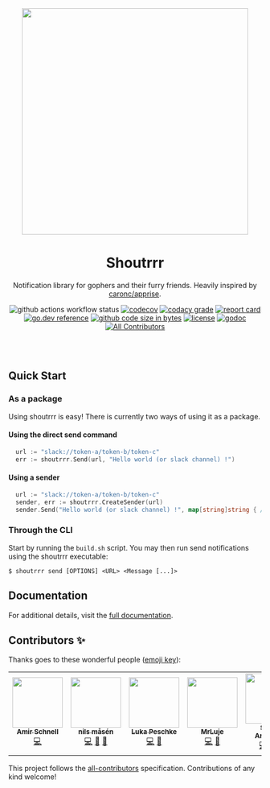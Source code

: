 <div align="center">

<a href="https://github.com/containrrr/shoutrrr">
    <img src="https://raw.githubusercontent.com/containrrr/shoutrrr/gh-pages/shoutrrr.jpg" width="450" />
</a>

# Shoutrrr

Notification library for gophers and their furry friends.
Heavily inspired by <a href="https://github.com/caronc/apprise">caronc/apprise</a>.

![github actions workflow status](https://github.com/containrrr/shoutrrr/workflows/Main%20Workflow/badge.svg)
[![codecov](https://codecov.io/gh/containrrr/shoutrrr/branch/master/graph/badge.svg)](https://codecov.io/gh/containrrr/shoutrrr)
[![codacy grade](https://img.shields.io/codacy/grade/30ce077eecde418ca328f4f7868f70c8/master.svg?style=flat-square)](https://app.codacy.com/app/containrrr/shoutrrr?utm_source=github.com&utm_medium=referral&utm_content=containrrr/shoutrrr&utm_campaign=Badge_Grade_Dashboard)
[![report card](https://goreportcard.com/badge/github.com/containrrr/shoutrrr)](https://goreportcard.com/badge/github.com/containrrr/shoutrrr)
[![go.dev reference](https://img.shields.io/badge/go.dev-reference-007d9c?logo=go&logoColor=white&style=flat-square)](https://pkg.go.dev/github.com/containrrr/shoutrrr)
[![github code size in bytes](https://img.shields.io/github/languages/code-size/containrrr/shoutrrr.svg?style=flat-square)](https://github.com/containrrr/shoutrrr)
[![license](https://img.shields.io/github/license/containrrr/shoutrrr.svg?style=flat-square)](https://github.com/containrrr/shoutrrr/blob/master/LICENSE)
[![godoc](https://godoc.org/github.com/containrrr/shoutrrr?status.svg)](https://godoc.org/github.com/containrrr/shoutrrr) <!-- ALL-CONTRIBUTORS-BADGE:START - Do not remove or modify this section -->
[![All Contributors](https://img.shields.io/badge/all_contributors-6-orange.svg?style=flat-square)](#contributors-)

<!-- ALL-CONTRIBUTORS-BADGE:END -->

</div>
<br/><br/>

## Quick Start

### As a package

Using shoutrrr is easy! There is currently two ways of using it as a package.

#### Using the direct send command

```go
  url := "slack://token-a/token-b/token-c"
  err := shoutrrr.Send(url, "Hello world (or slack channel) !")

```

#### Using a sender

```go
  url := "slack://token-a/token-b/token-c"
  sender, err := shoutrrr.CreateSender(url)
  sender.Send("Hello world (or slack channel) !", map[string]string { /* ... */ })
```

### Through the CLI

Start by running the `build.sh` script.
You may then run send notifications using the shoutrrr executable:

```shell
$ shoutrrr send [OPTIONS] <URL> <Message [...]>
```

## Documentation

For additional details, visit the [full documentation](https://containrrr.github.io/shoutrrr).

## Contributors ✨

Thanks goes to these wonderful people ([emoji key](https://allcontributors.org/docs/en/emoji-key)):

<!-- ALL-CONTRIBUTORS-LIST:START - Do not remove or modify this section -->
<!-- prettier-ignore-start -->
<!-- markdownlint-disable -->
<table>
  <tr>
    <td align="center"><a href="https://github.com/amirschnell"><img src="https://avatars3.githubusercontent.com/u/9380508?v=4" width="100px;" alt=""/><br /><sub><b>Amir Schnell</b></sub></a><br /><a href="https://github.com/containrrr/shoutrrr/commits?author=amirschnell" title="Code">💻</a></td>
    <td align="center"><a href="https://piksel.se"><img src="https://avatars2.githubusercontent.com/u/807383?v=4" width="100px;" alt=""/><br /><sub><b>nils måsén</b></sub></a><br /><a href="https://github.com/containrrr/shoutrrr/commits?author=piksel" title="Code">💻</a> <a href="https://github.com/containrrr/shoutrrr/commits?author=piksel" title="Documentation">📖</a> <a href="#maintenance-piksel" title="Maintenance">🚧</a></td>
    <td align="center"><a href="https://github.com/lukapeschke"><img src="https://avatars1.githubusercontent.com/u/17085536?v=4" width="100px;" alt=""/><br /><sub><b>Luka Peschke</b></sub></a><br /><a href="https://github.com/containrrr/shoutrrr/commits?author=lukapeschke" title="Code">💻</a> <a href="https://github.com/containrrr/shoutrrr/commits?author=lukapeschke" title="Documentation">📖</a></td>
    <td align="center"><a href="https://github.com/MrLuje"><img src="https://avatars0.githubusercontent.com/u/632075?v=4" width="100px;" alt=""/><br /><sub><b>MrLuje</b></sub></a><br /><a href="https://github.com/containrrr/shoutrrr/commits?author=MrLuje" title="Code">💻</a> <a href="https://github.com/containrrr/shoutrrr/commits?author=MrLuje" title="Documentation">📖</a></td>
    <td align="center"><a href="http://simme.dev"><img src="https://avatars0.githubusercontent.com/u/1596025?v=4" width="100px;" alt=""/><br /><sub><b>Simon Aronsson</b></sub></a><br /><a href="https://github.com/containrrr/shoutrrr/commits?author=simskij" title="Code">💻</a> <a href="https://github.com/containrrr/shoutrrr/commits?author=simskij" title="Documentation">📖</a> <a href="#maintenance-simskij" title="Maintenance">🚧</a></td>
    <td align="center"><a href="https://arnested.dk"><img src="https://avatars2.githubusercontent.com/u/190005?v=4" width="100px;" alt=""/><br /><sub><b>Arne Jørgensen</b></sub></a><br /><a href="https://github.com/containrrr/shoutrrr/commits?author=arnested" title="Documentation">📖</a> <a href="https://github.com/containrrr/shoutrrr/commits?author=arnested" title="Code">💻</a></td>
  </tr>
</table>

<!-- markdownlint-enable -->
<!-- prettier-ignore-end -->

<!-- ALL-CONTRIBUTORS-LIST:END -->

This project follows the [all-contributors](https://github.com/all-contributors/all-contributors) specification. Contributions of any kind welcome!

